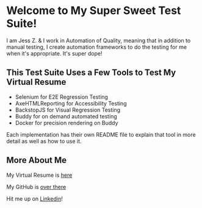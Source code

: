 # Welcome to My Super Sweet Test Suite!

I am Jess Z. & I work in Automation of Quality, meaning that in addition to manual testing, I create automation 
frameworks to do the testing for me when it's appropriate. It's super dope!

## This Test Suite Uses a Few Tools to Test My Virtual Resume

- Selenium for E2E Regression Testing
- AxeHTMLReporting for Accessibility Testing
- BackstopJS for Visual Regression Testing
- Buddy for on demand automated testing
- Docker for precision rendering on Buddy

Each implementation has their own README file to explain that tool in more detail as well as how to use it.

## More About Me
My Virtual Resume is [here](https://jmzager0110.github.io/jmzager0110-resume/)

My GitHub is [over there](https://github.com/jmzager0110)

Hit me up on [Linkedin](https://www.linkedin.com/in/jessica-zager0110)!